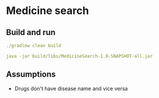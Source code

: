 # Medicine search


## Build and run

```yaml
./gradlew clean build

java -jar build/libs/MedicineSearch-1.0-SNAPSHOT-all.jar 
```
## Assumptions

- Drugs don't have disease name and vice versa
